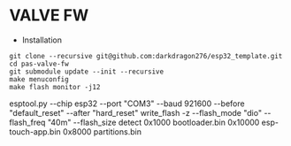 # VALVE FW

- Installation
```
git clone --recursive git@github.com:darkdragon276/esp32_template.git 
cd pas-valve-fw
git submodule update --init --recursive
make menuconfig
make flash monitor -j12
```


esptool.py --chip esp32 --port "COM3" --baud 921600 --before "default_reset" --after "hard_reset" write_flash -z --flash_mode "dio" --flash_freq "40m" --flash_size detect 0x1000 bootloader.bin 0x10000 esp-touch-app.bin 0x8000 partitions.bin

